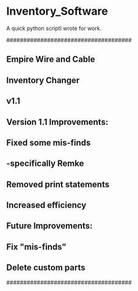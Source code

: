 Inventory_Software
==================

A quick python scriptI wrote for work. 

#####################################
##  Empire Wire and Cable          ##
##    Inventory Changer            ##
##          v1.1                   ##
##                                 ##
## Version 1.1 Improvements:       ##
##   Fixed some mis-finds          ##
##     -specifically Remke         ##
##   Removed print statements      ##
##   Increased efficiency          ##
## Future Improvements:            ##
##   Fix "mis-finds"               ##
##   Delete custom parts           ##
#####################################
